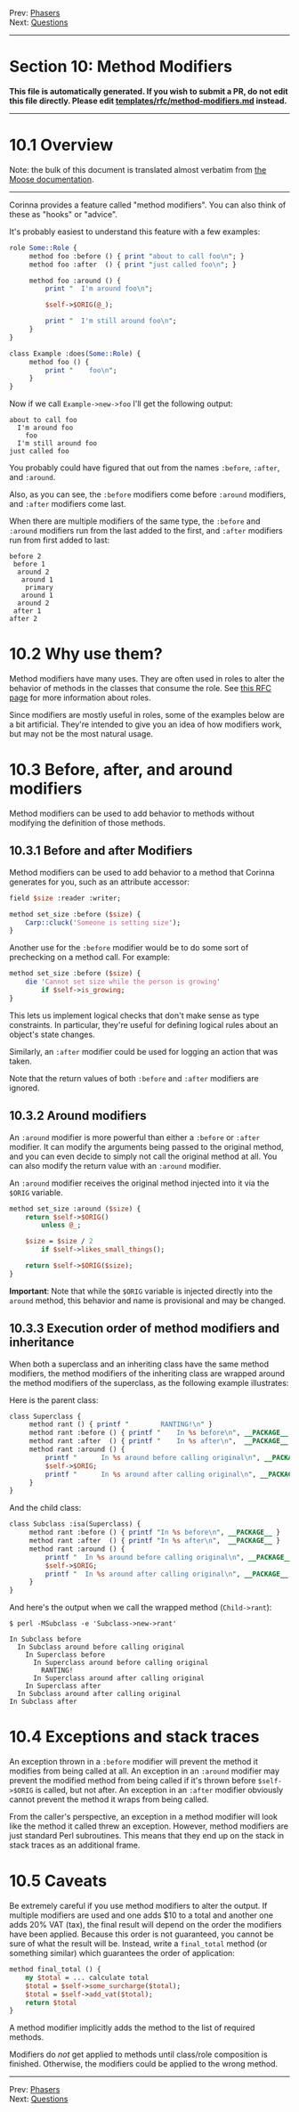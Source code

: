 Prev: [Phasers](phasers.md)   
Next: [Questions](questions.md)

---

# Section 10: Method Modifiers

**This file is automatically generated. If you wish to submit a PR, do not
edit this file directly. Please edit
[templates/rfc/method-modifiers.md](https://github.com/Ovid/Cor/tree/master/templates/rfc/method-modifiers.md) instead.**

---

# 10.1 Overview
Note: the bulk of this document is translated almost verbatim from [the Moose
documentation](https://metacpan.org/dist/Moose/view/lib/Moose/Manual/MethodModifiers.pod).

---

Corinna provides a feature called "method modifiers". You can also think
of these as "hooks" or "advice".

It's probably easiest to understand this feature with a few examples:

```perl
role Some::Role {
     method foo :before () { print "about to call foo\n"; }
     method foo :after  () { print "just called foo\n"; }

     method foo :around () {
         print "  I'm around foo\n";

         $self->$ORIG(@_);

         print "  I'm still around foo\n";
     }
}

class Example :does(Some::Role) {
     method foo () {
         print "    foo\n";
     }
}
```

Now if we call `Example->new->foo` I'll get the following output:

```
about to call foo
  I'm around foo
    foo
  I'm still around foo
just called foo
```

You probably could have figured that out from the names `:before`,
`:after`, and `:around`.

Also, as you can see, the `:before` modifiers come before `:around` modifiers, and
`:after` modifiers come last.

When there are multiple modifiers of the same type, the `:before` and
`:around` modifiers run from the last added to the first, and `:after`
modifiers run from first added to last:

```
before 2
 before 1
  around 2
   around 1
    primary
   around 1
  around 2
 after 1
after 2
```

# 10.2 Why use them?
Method modifiers have many uses. They are often used in roles to alter the
behavior of methods in the classes that consume the role. See [this RFC
page](https://github.com/Ovid/Cor/blob/master/rfc/roles.md) for more
information about roles.

Since modifiers are mostly useful in roles, some of the examples below
are a bit artificial. They're intended to give you an idea of how
modifiers work, but may not be the most natural usage.

# 10.3 Before, after, and around modifiers
Method modifiers can be used to add behavior to methods without modifying the
definition of those methods.

## 10.3.1 Before and after Modifiers
Method modifiers can be used to add behavior to a method that Corinna
generates for you, such as an attribute accessor:

```perl
field $size :reader :writer;

method set_size :before ($size) {
    Carp::cluck('Someone is setting size');
}
```

Another use for the `:before` modifier would be to do some sort of
prechecking on a method call. For example:

```perl
method set_size :before ($size) {
    die 'Cannot set size while the person is growing'
        if $self->is_growing;
}
```

This lets us implement logical checks that don't make sense as type
constraints. In particular, they're useful for defining logical rules
about an object's state changes.

Similarly, an `:after` modifier could be used for logging an action that
was taken.

Note that the return values of both `:before` and `:after` modifiers are
ignored.

## 10.3.2 Around modifiers
An `:around` modifier is more powerful than either a `:before` or
`:after` modifier. It can modify the arguments being passed to the
original method, and you can even decide to simply not call the
original method at all. You can also modify the return value with an
`:around` modifier.

An `:around` modifier receives the original method injected into it via the
`$ORIG` variable.

```perl
method set_size :around ($size) {
    return $self->$ORIG()
        unless @_;

    $size = $size / 2
        if $self->likes_small_things();

    return $self->$ORIG($size);
}
```

**Important**: Note that while the `$ORIG` variable is injected directly into
the `around` method, this behavior and name is provisional and may be changed.

## 10.3.3 Execution order of method modifiers and inheritance
When both a superclass and an inheriting class have the same method modifiers,
the method modifiers of the inheriting class are wrapped around the method
modifiers of the superclass, as the following example illustrates:

Here is the parent class:

```perl
class Superclass {
     method rant () { printf "        RANTING!\n" }
     method rant :before () { printf "    In %s before\n", __PACKAGE__ }
     method rant :after  () { printf "    In %s after\n",  __PACKAGE__ }
     method rant :around () {
         printf "      In %s around before calling original\n", __PACKAGE__;
         $self->$ORIG;
         printf "      In %s around after calling original\n", __PACKAGE__;
     }
}
```

And the child class:

```perl
class Subclass :isa(Superclass) {
     method rant :before () { printf "In %s before\n", __PACKAGE__ }
     method rant :after  () { printf "In %s after\n",  __PACKAGE__ }
     method rant :around () {
         printf "  In %s around before calling original\n", __PACKAGE__;
         $self->$ORIG;
         printf "  In %s around after calling original\n", __PACKAGE__;
     }
}
```

And here's the output when we call the wrapped method (`Child->rant`):

```
$ perl -MSubclass -e 'Subclass->new->rant'

In Subclass before
  In Subclass around before calling original
    In Superclass before
      In Superclass around before calling original
        RANTING!
      In Superclass around after calling original
    In Superclass after
  In Subclass around after calling original
In Subclass after
```

# 10.4 Exceptions and stack traces
An exception thrown in a `:before` modifier will prevent the method it
modifies from being called at all. An exception in an `:around` modifier may
prevent the modified method from being called if it's thrown before
`$self->$ORIG` is called, but not after. An exception in an `:after` modifier
obviously cannot prevent the method it wraps from being called.

From the caller's perspective, an exception in a method modifier will look
like the method it called threw an exception. However, method modifiers are
just standard Perl subroutines. This means that they end up on the stack in
stack traces as an additional frame.

# 10.5 Caveats
Be extremely careful if you use method modifiers to alter the output. If
multiple modifiers are used and one adds $10 to a total and another one adds
20% VAT (tax), the final result will depend on the order the modifiers have been
applied. Because this order is not guaranteed, you cannot be sure of what the
result will be. Instead, write a `final_total` method (or something similar)
which guarantees the order of application:

```perl
method final_total () {
    my $total = ... calculate total
    $total = $self->some_surcharge($total);
    $total = $self->add_vat($total);
    return $total
}
```

A method modifier implicitly adds the method to the list of required methods.

Modifiers do _not_ get applied to methods until class/role composition is
finished. Otherwise, the modifiers could be applied to the wrong method.


---

Prev: [Phasers](phasers.md)   
Next: [Questions](questions.md)
